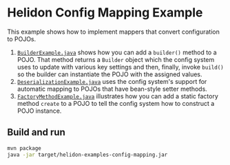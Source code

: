 # Helidon Config Mapping Example

This example shows how to implement mappers that convert configuration
to POJOs.

1. [`BuilderExample.java`](src/main/java/io/helidon/examples/config/mapping/BuilderExample.java)
shows how you can add a `builder()` method to a POJO. That method returns a `Builder` 
object which the config system uses to update with various key settings and then,
finally, invoke `build()` so the builder can instantiate the POJO with the
assigned values.
2. [`DeserializationExample.java`](src/main/java/io/helidon/examples/config/mapping/DeserializationExample.java)
uses the config system's support for automatic mapping to POJOs that have bean-style
setter methods.
3. [`FactoryMethodExample.java`](src/main/java/io/helidon/examples/config/mapping/FactoryMethodExample.java)
illustrates how you can add a static factory method `create` to a POJO to tell the config
system how to construct a POJO instance.

## Build and run

```bash
mvn package
java -jar target/helidon-examples-config-mapping.jar
```
